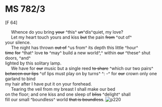 # MS 782/3

[F 64]

&nbsp;&nbsp;&nbsp;&nbsp;&nbsp;Whence do you bring ~~your~~ ^this^ ~~un~~^dis^quiet, my love? \
&nbsp;&nbsp;&nbsp;&nbsp;&nbsp;Let my heart touch yours and kiss ~~but~~ the pain ~~from~~ ^out of^ \
your silence. \
&nbsp;&nbsp;&nbsp;&nbsp;&nbsp;The night has thrown ~~out of~~ ^us from^ its depth this little ^hour^ \
~~time~~ ~~for~~ ^that^ love ~~to~~ ^may^ build a new world^,^ within ~~our~~ ^these^ shut doors, ^and^ \
lighted by this solitary lamp. \
&nbsp;&nbsp;&nbsp;&nbsp;&nbsp;We have for ~~our~~ music but a single reed ~~to share~~ ^which our two pairs^ \
~~between our lips~~ ^of lips must play on by turns^ ^: -^ for ~~our~~ crown only one garland to bind \
my hair after I have put it on your forehead. \
&nbsp;&nbsp;&nbsp;&nbsp;&nbsp;Tearing the veil from my breast I shall make our bed \
on the floor; and one kiss and one sleep of ~~bliss~~ ^delight^ shall \
fill our small ^boundless^ world ~~that is boundless~~. 
![p220](MS782_3-220.jpg)
